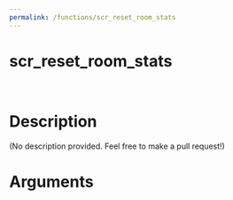 ```yaml
---
permalink: /functions/scr_reset_room_stats
---
```

# scr_reset_room_stats  
&nbsp;  
# Description  
(No description provided. Feel free to make a pull request!) 
&nbsp;  
# Arguments


